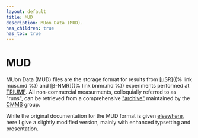 ```yaml
---
layout: default
title: MUD
description: MUon Data (MUD).
has_children: true
has_toc: true
---
```


# MUD

MUon Data (MUD) files are the storage format for results from
[µSR]({% link musr.md %}) and [β-NMR]({% link bnmr.md %})
experiments performed at [TRIUMF].
All non-commercial measurments, colloquially referred to as "runs",
can be retrieved from a comprehensive ["archive"]
maintained by the [CMMS] group.

While the original documentation for the MUD format is given
[elsewhere](http://cmms.triumf.ca/mud/ "MUon Data (MUD) access"),
here I give a slightly modified version,
mainly with enhanced typsetting and presentation.

[CMMS]: http://cmms.triumf.ca/
["archive"]: http://cmms.triumf.ca/mud/runSel.html
[TRIUMF]: https://www.triumf.ca/
